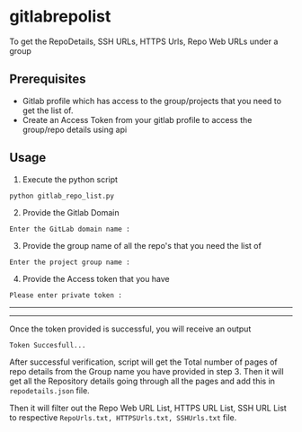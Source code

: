 # gitlabrepolist
To get the RepoDetails, SSH URLs, HTTPS Urls, Repo Web URLs under a group

## Prerequisites

* Gitlab profile which has access to the group/projects that you need to get the list of.
* Create an Access Token from your gitlab profile to access the group/repo details using api

## Usage

1. Execute the python script

```bash
python gitlab_repo_list.py
```

2. Provide the Gitlab Domain
```
Enter the GitLab domain name :
```

3. Provide the group name of all the repo's that you need the list of
```
Enter the project group name :
```

4. Provide the Access token that you have
```
Please enter private token :
```

***
***

Once the token provided is successful, you will receive an output

```
Token Succesfull...
```

After successful verification, script will get the Total number of pages of repo details from the Group name you have provided in step 3.
Then it will get all the Repository details going through all the pages and add this in `repodetails.json` file.

Then it will filter out the Repo Web URL List, HTTPS URL List, SSH URL List to respective `RepoUrls.txt, HTTPSUrls.txt, SSHUrls.txt` file.